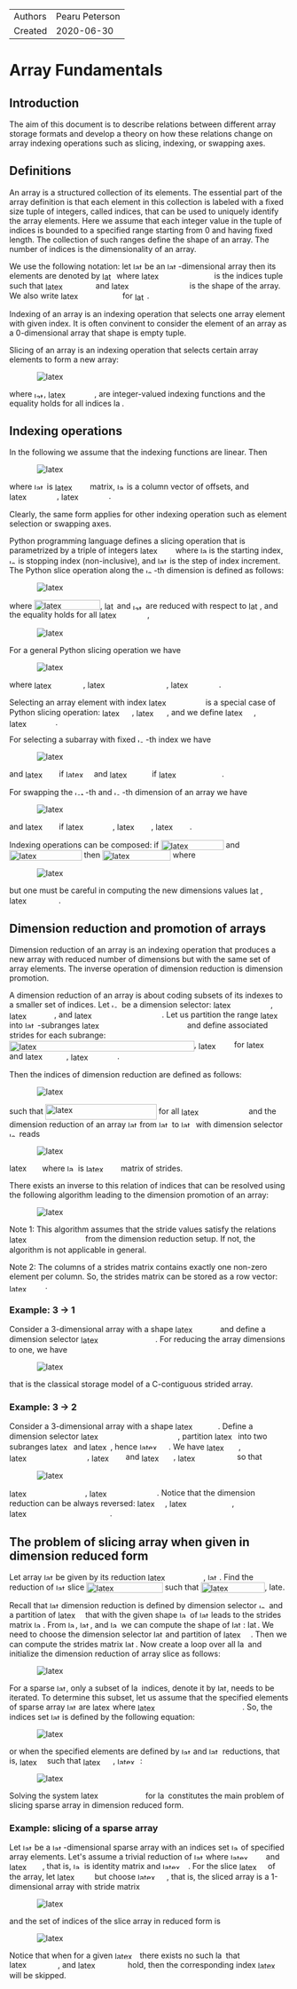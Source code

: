 <!--watch-latex-md

This document is processed by watch_latex_md.py program, see

  https://github.com/Quansight/pearu-sandbox/latex_in_markdown/

You can edit this document as you wish. You can also edit the LaTeX
data in img elements, but only the content of `latex-data`:

  1. To automatically update the LaTeX rendering in img element, edit
     the file while watch_latex_md.py is running.

  2. Never change the beginning (`<img latex-data="...`) and the end
     (`...alt="latex">`) parts of the LaTeX img elements as these are
     used by the watch_latex_md.py script.

  3. Changes to other parts of the LaTeX img elements will be
     overwritten.

Enjoy LaTeXing!

watch-latex-md:no-force-rerender
-->

|            |                 |
| ---------- | --------------- |
| Authors    | Pearu Peterson  |
| Created    | 2020-06-30      |

# Array Fundamentals

## Introduction

The aim of this document is to describe relations between different
array storage formats and develop a theory on how these relations
change on array indexing operations such as slicing, indexing, or
swapping axes.

## Definitions

An array is a structured collection of its elements. The essential
part of the array definition is that each element in this collection
is labeled with a fixed size tuple of integers, called indices, that
can be used to uniquely identify the array elements. Here we assume
that each integer value in the tuple of indices is bounded to a
specified range starting from 0 and having fixed length. The
collection of such ranges define the shape of an array.  The number of
indices is the dimensionality of an array.

We use the following notation: let 
<img data-latex="$A$" src=".images/2dc20c494a7c17abcb2fafd76a498fe7.svg"  width="16.934px" height="11.764px" style="display:inline;" alt="latex">
be an 
<img data-latex="$N$" src=".images/4f96c072fefbe775ee976ac3d45be396.svg"  width="19.594px" height="11.764px" style="display:inline;" alt="latex">-dimensional
array then its elements are denoted by 
<img data-latex="$A_{{\boldsymbol i}}$" src=".images/949edb128df3a3244565ec0eb1741b14.svg"  valign="-2.582px" width="21.774px" height="14.346px" style="display:inline;" alt="latex">
where
<img data-latex="${\boldsymbol i}=(i_0,\ldots,i_{N-1})$" src=".images/26bd0c34ce9c468ecceb9baae6e01999.svg"  valign="-4.289px" width="127.298px" height="17.186px" style="display:inline;" alt="latex">
is the indices tuple such that
<img data-latex="$0\leqslant i_n<d_n$" src=".images/d17a22ade9851787aff63bae8f5ebbf8.svg"  valign="-2.582px" width="86.805px" height="14.537px" style="display:inline;" alt="latex">
and 
<img data-latex="${\boldsymbol d}=(d_0,\ldots,d_{N-1})$" src=".images/99d5b8906819fcc46e40511fda5eb6d8.svg"  valign="-4.289px" width="136.843px" height="17.186px" style="display:inline;" alt="latex">
is the shape of the array. We also write 
<img data-latex="$A[i_0,\dots,i_{N-1}]$" src=".images/fa4c37e4c076fc7dc4ad7b465fe77b27.svg"  valign="-4.289px" width="107.412px" height="17.186px" style="display:inline;" alt="latex">
for 
<img data-latex="$A_{{\boldsymbol i}}$" src=".images/949edb128df3a3244565ec0eb1741b14.svg"  valign="-2.582px" width="21.774px" height="14.346px" style="display:inline;" alt="latex">.


Indexing of an array is an indexing operation that selects one array
element with given index. It is often convinent to consider the
element of an array as a 0-dimensional array that shape is empty
tuple.

Slicing of an array is an indexing operation that selects certain
array elements to form a new array:

<img data-latex="
$$
A'[i'_0,\ldots,i'_{N'-1}] = A[\iota_0({\boldsymbol i}'), \ldots, \iota_{N-1}({\boldsymbol i}')]
$$
" src=".images/c6c2e88a9e2e78c0bf58c85a7a83d4d3.svg"  style="display:block;margin-left:50px;margin-right:auto;padding:0px" alt="latex">

where 
<img data-latex="$\iota_n$" src=".images/2e769fb76c9d072a7dfe6de65d179b0f.svg"  valign="-2.582px" width="17.243px" height="9.995px" style="display:inline;" alt="latex">, 
<img data-latex="$0\leqslant n<N$" src=".images/a75ee54dc8ac56f630e1771bb11e69df.svg"  valign="-2.353px" width="83.18px" height="14.117px" style="display:inline;" alt="latex">,
are integer-valued indexing functions and the equality holds for all indices 
<img data-latex="${\boldsymbol i}'$" src=".images/9079272b4553fc7f9ec848de16a7e7d5.svg"  width="14.554px" height="13.96px" style="display:inline;" alt="latex">.

## Indexing operations

In the following we assume that the indexing functions are linear. Then

<img data-latex="
$$
{\boldsymbol i} = {\boldsymbol b} + D {\boldsymbol i}'
$$
" src=".images/3d7ed5ee3745b97d0cceeeafa9dbc658.svg"  style="display:block;margin-left:50px;margin-right:auto;padding:0px" alt="latex">

where 
<img data-latex="$D$" src=".images/d32f3c1ba4986897eb32619849d3261d.svg"  width="18.762px" height="11.764px" style="display:inline;" alt="latex">
is 
<img data-latex="$N\times N'$" src=".images/904a8ffe9c1ee4570073efb3c3ba0a25.svg"  valign="-1.435px" width="59.22px" height="14.324px" style="display:inline;" alt="latex">
matrix, 
<img data-latex="${\boldsymbol b}$" src=".images/fa6e7e6b1b44935d92b745c79adafc5d.svg"  width="13.264px" height="11.955px" style="display:inline;" alt="latex">
is a column vector of offsets, and 
<img data-latex="$0\leqslant i'_k<d'_k$" src=".images/a9dbedd047b01f90614210a5a45e26bd.svg"  valign="-4.809px" width="85.808px" height="17.698px" style="display:inline;" alt="latex">, 
<img data-latex="$0\leqslant k < N'$" src=".images/1b48ec418010e78f9fa8b1a1f295511d.svg"  valign="-2.353px" width="85.751px" height="15.242px" style="display:inline;" alt="latex">.

Clearly, the same form applies for other indexing operation such as element selection or swapping axes.

Python programming language defines a slicing operation that is
parametrized by a triple of integers 
<img data-latex="$(b, e, \Delta)$" src=".images/e739a355bca33962bc3a16e466a277ab.svg"  valign="-4.289px" width="59.865px" height="17.186px" style="display:inline;" alt="latex">
where 
<img data-latex="$b$" src=".images/c2e19a6043f094a095aca911bf7da6f7.svg"  width="11.465px" height="11.955px" style="display:inline;" alt="latex">
is the starting index, 
<img data-latex="$e$" src=".images/a78cc572d52088fe4e4bac0935d925ed.svg"  width="12.11px" height="7.412px" style="display:inline;" alt="latex">
is stopping index (non-inclusive), and 
<img data-latex="$\Delta$" src=".images/66895ad4db5488ece2ac619fd8fe5506.svg"  width="17.589px" height="11.761px" style="display:inline;" alt="latex">
is the step of index increment. The Python slice operation along the
<img data-latex="$n$" src=".images/19ec9347027c17cab874ac9e2e406e12.svg"  width="14.36px" height="7.412px" style="display:inline;" alt="latex">-th
dimension is defined as follows:

<img data-latex="
$$
A'_{b_n:e_n:\Delta_n}[i'_0, \ldots, i'_n, \ldots, i'_{N-1}] = A[i'_0, \ldots, \tilde b_n+i'_n\Delta_n, \ldots, i'_{N-1}]
$$
" src=".images/4d7a56a9adb51f6146ed2bd4c257d0ba.svg"  style="display:block;margin-left:50px;margin-right:auto;padding:0px" alt="latex">

where 
<img data-latex="$\tilde b_n=b_n \mod d_n$" src=".images/c71c2c93df589b7ebf23bcec7b60eecd.svg"  valign="-2.582px" width="118.953px" height="18.419px" style="display:inline;" alt="latex">, 
<img data-latex="$b_n$" src=".images/e13f9b45c5d3a6187c446c431387cd25.svg"  valign="-2.582px" width="18.452px" height="14.537px" style="display:inline;" alt="latex">
and 
<img data-latex="$e_n$" src=".images/e1dcc2f9829f0cd263d900007a885e3d.svg"  valign="-2.582px" width="19.098px" height="9.995px" style="display:inline;" alt="latex">
are reduced with respect to 
<img data-latex="$d_n$" src=".images/78dac938b4b6d6348f1aaf58e89aba59.svg"  valign="-2.582px" width="20.044px" height="14.537px" style="display:inline;" alt="latex">,
and the equality holds for all 
<img data-latex="$0\leqslant i'_n<d'_n$" src=".images/3c368612c8bc0f17c2268dd1bf723642.svg"  valign="-4.256px" width="86.805px" height="17.145px" style="display:inline;" alt="latex">,

<img data-latex="
$$
d'_n=\left\lfloor(e_n-b_n+\Delta_n - \mathrm{sign} \Delta_n)/\Delta_n\right\rfloor.
$$
" src=".images/18980cee209afb4f89bfadfa824e0d42.svg"  style="display:block;margin-left:50px;margin-right:auto;padding:0px" alt="latex">

For a general Python slicing operation we have

<img data-latex="
$$
{\boldsymbol i} =
\begin{pmatrix}
b_0\\
b_1\\
\vdots\\
b_{N-1}
\end{pmatrix} +
\begin{bmatrix}
\Delta_0 & 0 & \ldots & 0\\
0 & \Delta_1 & \ldots & 0\\
\vdots&\vdots&\ddots&\vdots\\
0 & 0 &\ldots & \Delta_{N-1}
\end{bmatrix}_{N\times N}
{\boldsymbol i}'
$$
" src=".images/6ead325cb3ba04267321e057f0eab969.svg"  style="display:block;margin-left:50px;margin-right:auto;padding:0px" alt="latex">

where
<img data-latex="$0\leqslant b_n < d_n$" src=".images/649a5fbd97f65c41902b200caa6d4544.svg"  valign="-2.582px" width="88.221px" height="14.537px" style="display:inline;" alt="latex">,
<img data-latex="$0\leqslant b_n+\Delta_n i'_n < d_n$" src=".images/094f7ce6d9762f5e2ba1bce2b5d19160.svg"  valign="-4.256px" width="142.278px" height="17.145px" style="display:inline;" alt="latex">,
<img data-latex="$0\leqslant i'_n < d'_n$" src=".images/0b8ad05a815466608644eefd1be096a4.svg"  valign="-4.256px" width="86.805px" height="17.145px" style="display:inline;" alt="latex">.

Selecting an array element with index 
<img data-latex="$(i_0,\ldots, i_{N-1})$" src=".images/a62f1022bed705f70e58f63ea03d5607.svg"  valign="-4.289px" width="98.373px" height="17.186px" style="display:inline;" alt="latex">
is a special case of Python slicing operation: 
<img data-latex="$b_n = i_n$" src=".images/098ddcb1301c64d54676b0795c9feb09.svg"  valign="-2.582px" width="53.645px" height="14.537px" style="display:inline;" alt="latex">, 
<img data-latex="$\Delta_n=0$" src=".images/d611150636e7717361cc276878972194.svg"  valign="-2.582px" width="54.927px" height="14.344px" style="display:inline;" alt="latex">,
and we define 
<img data-latex="$d'_n\equiv 0$" src=".images/ccfd1550dbc916afd76228f2685a2700.svg"  valign="-4.256px" width="51.392px" height="17.145px" style="display:inline;" alt="latex">, 
<img data-latex="$0\leqslant n<N$" src=".images/a75ee54dc8ac56f630e1771bb11e69df.svg"  valign="-2.353px" width="83.18px" height="14.117px" style="display:inline;" alt="latex">.

For selecting a subarray with fixed 
<img data-latex="$n$" src=".images/19ec9347027c17cab874ac9e2e406e12.svg"  width="14.36px" height="7.412px" style="display:inline;" alt="latex">-th
index we have

<img data-latex="
$$
{\boldsymbol i} =
\begin{pmatrix}
0\\
\vdots\\
0\\
i_n\\
0\\
\vdots\\
0
\end{pmatrix} +
\begin{bmatrix}
1 & \ldots & 0 & 0 & \ldots & 0\\
\vdots&&\vdots&\vdots&&\vdots\\
0 & \ldots & 1 & 0 & \ldots & 0\\
0 & \ldots & 0 & 0 & \ldots & 0\\
0 & \ldots & 0 & 1 & \ldots & 0\\
\vdots&&\vdots&\vdots&\ddots&\vdots\\
0 & \ldots & 0 & 0 & \ldots & 1\\
\end{bmatrix}_{N\times N-1}
{\boldsymbol i}'
$$
" src=".images/1d4757cde182396315c3e7f96731e2fe.svg"  style="display:block;margin-left:50px;margin-right:auto;padding:0px" alt="latex">

and 
<img data-latex="$d'_k=d_k$" src=".images/25a2c836da3fb7eda66c222eff7a2cc1.svg"  valign="-4.809px" width="57.249px" height="17.698px" style="display:inline;" alt="latex">
if 
<img data-latex="$k<n$" src=".images/91957f12667a3a693d813ab7586b903c.svg"  valign="-0.459px" width="46.38px" height="12.414px" style="display:inline;" alt="latex">
and 
<img data-latex="$d'_k=d_{k+1}$" src=".images/ec77779dccf603028fb1f54ba30631ac.svg"  valign="-4.809px" width="72.207px" height="17.698px" style="display:inline;" alt="latex">
if 
<img data-latex="$n\leqslant k<N-1$" src=".images/f2a49a38ba9728de991c6324a86fa221.svg"  valign="-2.353px" width="113.566px" height="14.308px" style="display:inline;" alt="latex">.

For swapping the 
<img data-latex="$m$" src=".images/13dd3181e0c19f1ae2f261721137586a.svg"  width="19.042px" height="7.412px" style="display:inline;" alt="latex">-th
and 
<img data-latex="$n$" src=".images/19ec9347027c17cab874ac9e2e406e12.svg"  width="14.36px" height="7.412px" style="display:inline;" alt="latex">-th
dimension of an array we have

<img data-latex="
$$
{\boldsymbol i} =
\begin{pmatrix}
0\\
\vdots\\
0\\
\vdots\\
0\\
\vdots\\
0
\end{pmatrix} +
\begin{bmatrix}
1 & \ldots & 0 & \ldots & 0 & \ldots & 0\\
\vdots&\ddots&\vdots&&\vdots& &\vdots\\
0 & \ldots & 0 & \ldots &1 & \ldots & 0\\
\vdots& &\vdots&\ddots&\vdots& &\vdots\\
0 & \ldots & 1 & \ldots &0 & \ldots & 0\\
\vdots& &\vdots&&\vdots&\ddots&\vdots\\
0 & \ldots & 0 & \ldots &0 & \ldots & 1
\end{bmatrix}_{N\times N}
{\boldsymbol i}'
$$
" src=".images/2361c36ea4b26559be6f9a0897424805.svg"  style="display:block;margin-left:50px;margin-right:auto;padding:0px" alt="latex">

and 
<img data-latex="$d'_k=d_k$" src=".images/25a2c836da3fb7eda66c222eff7a2cc1.svg"  valign="-4.809px" width="57.249px" height="17.698px" style="display:inline;" alt="latex">
if 
<img data-latex="$k\not\in\{m,n\}$" src=".images/08717a5f1383f414daabcbfe74a3556a.svg"  valign="-4.304px" width="84.257px" height="17.215px" style="display:inline;" alt="latex">, 
<img data-latex="$d'_m=d_n$" src=".images/5f35bc89ef5aada980e1dd14698ee3ea.svg"  valign="-4.256px" width="61.497px" height="17.145px" style="display:inline;" alt="latex">, 
<img data-latex="$d'_n=d_m$" src=".images/68b16e50818e1659c52b5207c0686399.svg"  valign="-4.256px" width="61.497px" height="17.145px" style="display:inline;" alt="latex">.

Indexing operations can be composed: if 
<img data-latex="$A'[{\boldsymbol i}'] = A[{\boldsymbol \iota}({\boldsymbol i}')]$" src=".images/a62fc7093ebdc537d4ac96dfca02a63a.svg"  valign="-4.289px" width="113.299px" height="18.25px" style="display:inline;" alt="latex">
and 
<img data-latex="$A''[{\boldsymbol i}''] = A'[{\boldsymbol \iota}'({\boldsymbol i}'')]$" src=".images/92c478d11b93e40ed941d0e2d9e382bc.svg"  valign="-4.289px" width="130.734px" height="18.25px" style="display:inline;" alt="latex">
then 
<img data-latex="$A''[{\boldsymbol i}''] = A[{\boldsymbol \iota}({\boldsymbol i}'')]$" src=".images/0bfe78296cf6c2ef01005f80cff2ef34.svg"  valign="-4.289px" width="123.162px" height="18.25px" style="display:inline;" alt="latex">
where

<img data-latex="
$$
{\boldsymbol i} = {\boldsymbol b} + D ({\boldsymbol b}' + D' {\boldsymbol i}'') = ({\boldsymbol b} + D {\boldsymbol b}') +  D' {\boldsymbol i}''
$$
" src=".images/4602e7300da7b4469befae179e447c8b.svg"  style="display:block;margin-left:50px;margin-right:auto;padding:0px" alt="latex">

but one must be careful in computing the new dimensions values 
<img data-latex="$d''_k$" src=".images/8cd99c068ad13b0a550b308657e37fff.svg"  valign="-4.809px" width="19.632px" height="17.698px" style="display:inline;" alt="latex">, 
<img data-latex="$0\leqslant k<N''$" src=".images/5594bac7f425994f3999b3dfec89137b.svg"  valign="-2.353px" width="89.038px" height="15.242px" style="display:inline;" alt="latex">.

## Dimension reduction and promotion of arrays

Dimension reduction of an array is an indexing operation that produces
a new array with reduced number of dimensions but with the same set of
array elements. The inverse operation of dimension reduction is
dimension promotion.

A dimension reduction of an array is about coding subsets of its
indexes to a smaller set of indices. Let 
<img data-latex="$\kappa$" src=".images/cc2d81529ddc5c64b9b65ed97eebc0c4.svg"  width="14.001px" height="7.412px" style="display:inline;" alt="latex">
be a dimension selector: 
<img data-latex="$0\leqslant\kappa(j)<N$" src=".images/8f34ee7ce2fe7eba466aab2bc34d25cd.svg"  valign="-4.289px" width="102.957px" height="17.186px" style="display:inline;" alt="latex">, 
<img data-latex="$0\leqslant j<N$" src=".images/9a82ca08ed38543a40e1fb94665fb6cc.svg"  valign="-3.347px" width="81.061px" height="15.111px" style="display:inline;" alt="latex">,
and
<img data-latex="$\kappa(j)=\kappa(j') \Leftrightarrow j=j'$" src=".images/81e2e3c02deeeb218a7f333c5270a358.svg"  valign="-4.289px" width="157.626px" height="17.186px" style="display:inline;" alt="latex">.
Let us partition the range 
<img data-latex="$[0, N)$" src=".images/f933fa82b9744a24c75dacef7f881d21.svg"  valign="-4.289px" width="45.435px" height="17.186px" style="display:inline;" alt="latex">
into 
<img data-latex="$M$" src=".images/835fb1cc3fd10587ed6be53ee082396d.svg"  width="22.404px" height="11.764px" style="display:inline;" alt="latex">-subranges 
<img data-latex="$[N_0, N_1), \ldots, [N_{M-1}, N_{M})$" src=".images/54bf3140159fa4937cf607f107b3bea2.svg"  valign="-4.289px" width="185.938px" height="17.186px" style="display:inline;" alt="latex">
and define associated strides for each subrange: 
<img data-latex="$s_{j,N_{j}-1}=1, s_{j, k} = s_{j, k+1} d_{\kappa(k+1)}, N_{j}\leqslant k < N_{j+1}$" src=".images/7972b29c26ff6a8d6d7e29a1077acf18.svg"  valign="-6.972px" width="333.512px" height="18.927px" style="display:inline;" alt="latex">, 
<img data-latex="$s_{j,k'}=0$" src=".images/5548429bb46fe10edd85ba30949851a3.svg"  valign="-5.383px" width="60.432px" height="16.481px" style="display:inline;" alt="latex">
for 
<img data-latex="$k'<N_{j}$" src=".images/3897b338a8d20ff9345e9d33e486aa18.svg"  valign="-4.907px" width="59.117px" height="17.796px" style="display:inline;" alt="latex">
and 
<img data-latex="$k'\geqslant N_{j+1}$" src=".images/4d83eebe44efced2d8a7e60217be2a11.svg"  valign="-4.907px" width="74.354px" height="17.796px" style="display:inline;" alt="latex">, 
<img data-latex="$0\leqslant j<M$" src=".images/14b8390c4c079ccefb05ccbcfaeaabe7.svg"  valign="-3.347px" width="83.87px" height="15.111px" style="display:inline;" alt="latex">.

Then the indices of dimension reduction are defined as follows:

<img data-latex="
$$
i'_j = \sum_{k=0}^{N-1} s_{j, k} i_{\kappa(k)}
$$
" src=".images/1c24a9f345a36e64a51724e48e983a9a.svg"  style="display:block;margin-left:50px;margin-right:auto;padding:0px" alt="latex">

such that 
<img data-latex="$0\leqslant i'_j<d'_j\equiv\prod_{k=N_j}^{N_{j+1}-1} d_{\kappa(k)}$" src=".images/1204fb339a2af4f162acbff1309a9c81.svg"  valign="-9.517px" width="200.457px" height="28.006px" style="display:inline;" alt="latex">
for all 
<img data-latex="$0\leqslant i_{\kappa(k)} < d_{\kappa(k)}$" src=".images/90ba2d7071635a085e83683970f06a75.svg"  valign="-6.025px" width="117.495px" height="17.981px" style="display:inline;" alt="latex">
and the dimension reduction of an array 
<img data-latex="$A$" src=".images/2dc20c494a7c17abcb2fafd76a498fe7.svg"  width="16.934px" height="11.764px" style="display:inline;" alt="latex">
from 
<img data-latex="$N$" src=".images/4f96c072fefbe775ee976ac3d45be396.svg"  width="19.594px" height="11.764px" style="display:inline;" alt="latex">
to 
<img data-latex="$M$" src=".images/835fb1cc3fd10587ed6be53ee082396d.svg"  width="22.404px" height="11.764px" style="display:inline;" alt="latex">
with dimension selector 
<img data-latex="$\kappa$" src=".images/cc2d81529ddc5c64b9b65ed97eebc0c4.svg"  width="14.001px" height="7.412px" style="display:inline;" alt="latex">
reads

<img data-latex="
$$
A'[{\boldsymbol i}'] = A[{\boldsymbol i}],
$$
" src=".images/57fcf1d1e936852052a03e0b5f64f778.svg"  style="display:block;margin-left:50px;margin-right:auto;padding:0px" alt="latex">

<img data-latex="${\boldsymbol i}'=S{\boldsymbol i}$" src=".images/5958701fc36589cffe40f8a6011570ca.svg"  width="55.347px" height="13.96px" style="display:inline;" alt="latex">
where
<img data-latex="$S$" src=".images/afb859031c2a86cafd54381d8a706e73.svg"  width="15.667px" height="11.764px" style="display:inline;" alt="latex">
is
<img data-latex="$M\times N$" src=".images/ab55e4fa03bec5add5b9b33c7c10f18e.svg"  valign="-1.435px" width="58.741px" height="13.198px" style="display:inline;" alt="latex">
matrix of strides. 


There exists an inverse to this relation of indices that can be resolved using the following algorithm leading to the dimension promotion of an array:

<img data-latex="
$$
i_{\kappa(k)} = \left.i'_j\right/s_{j, k} \mod d_{\kappa(k)}
$$
" src=".images/4e405b6c5c8653df6f23591bbb85a6e3.svg"  style="display:block;margin-left:50px;margin-right:auto;padding:0px" alt="latex">

Note 1: This algorithm assumes that the stride values satisfy the relations 
<img data-latex="$s_{j,k}=s_{j,k+1}d_{\kappa(k+1)}$" src=".images/5eec3928c9a496d469006ebc33a5b6d3.svg"  valign="-6.025px" width="133.35px" height="17.981px" style="display:inline;" alt="latex">
from the dimension reduction setup. If not, the algorithm is not applicable in general.

Note 2: The columns of a strides matrix contains exactly one non-zero element per column. So, the strides matrix can be stored as a row vector:
<img data-latex="$s_k \equiv s_{j,k}$" src=".images/7aa1dd6d3ef7b29d7a17cfcbc8ac475d.svg"  valign="-4.907px" width="64.726px" height="12.89px" style="display:inline;" alt="latex">.

### Example: 3 -> 1

Consider a 3-dimensional array with a shape 
<img data-latex="$(d_0, d_1, d_2)$" src=".images/591d22eb500d23adef29f03d970d91a8.svg"  valign="-4.289px" width="76.925px" height="17.186px" style="display:inline;" alt="latex">
and define a dimension selector 
<img data-latex="$\kappa(i)=i, 0\leqslant i<3$" src=".images/2e1e45d1b0ce91a3db99797bbf8c24fa.svg"  valign="-4.289px" width="134.373px" height="17.186px" style="display:inline;" alt="latex">.
For reducing the array dimensions to one, we have

<img data-latex="
$$
i' =
\begin{bmatrix}
d_2d_1 & d_1 & 1
\end{bmatrix}
\begin{pmatrix}
i_2\\
i_1\\
i_0
\end{pmatrix}
$$
" src=".images/5334471a5f37e2891e6ce7fdbbf8fce8.svg"  style="display:block;margin-left:50px;margin-right:auto;padding:0px" alt="latex">

that is the classical storage model of a C-contiguous strided array.

### Example: 3 -> 2

Consider a 3-dimensional array with a shape 
<img data-latex="$(d_0, d_1, d_2)$" src=".images/591d22eb500d23adef29f03d970d91a8.svg"  valign="-4.289px" width="76.925px" height="17.186px" style="display:inline;" alt="latex">.
Define a dimension selector
<img data-latex="$\kappa=\{(0, 2), (1, 1), (2, 0)\}$" src=".images/8232916decccb0a646a72db3539ea365.svg"  valign="-4.304px" width="174.882px" height="17.215px" style="display:inline;" alt="latex">,
partition
<img data-latex="$[0, 3)$" src=".images/01ce47cbfac7b77f87cb8e318a826532.svg"  valign="-4.289px" width="38.034px" height="17.186px" style="display:inline;" alt="latex">
into two subranges
<img data-latex="$[0, 2)$" src=".images/f2303cd01be155d3c6a4a1b02ede8919.svg"  valign="-4.289px" width="38.034px" height="17.186px" style="display:inline;" alt="latex">
and
<img data-latex="$[2, 3)$" src=".images/94f35555515e2238fedec1a80e48310a.svg"  valign="-4.289px" width="38.034px" height="17.186px" style="display:inline;" alt="latex">,
hence
<img data-latex="$M=2$" src=".images/7d3f4fbbb1429d4051ed1c91f0c3cf4b.svg"  width="52.255px" height="11.764px" style="display:inline;" alt="latex">.
We have
<img data-latex="$s_{0,1}=1$" src=".images/aaf1c4c8551314c3fa4106e904a1fcdd.svg"  valign="-4.907px" width="57.545px" height="16.004px" style="display:inline;" alt="latex">, 
<img data-latex="$s_{0,0}=s_{0,1}d_{\kappa(1)}=d_{1}$" src=".images/0cc8f2dba974e5453e88e9fc825ef363.svg"  valign="-6.025px" width="140.568px" height="17.981px" style="display:inline;" alt="latex">, 
<img data-latex="$s_{0,2}=0$" src=".images/6e238e9a4307aca9813df4255b589eb1.svg"  valign="-4.907px" width="57.545px" height="16.004px" style="display:inline;" alt="latex">
and
<img data-latex="$s_{1,2}=1$" src=".images/4ad85d83d4b5ac2aba6745b51cd8b491.svg"  valign="-4.907px" width="57.545px" height="16.004px" style="display:inline;" alt="latex">, 
<img data-latex="$s_{1,0} = s_{1,1} = 0$" src=".images/24e84448126879f14a572b93085fab53.svg"  valign="-4.907px" width="102.898px" height="16.004px" style="display:inline;" alt="latex">
so that

<img data-latex="
$$
\begin{pmatrix}
i'_0\\
i'_1
\end{pmatrix} =
\begin{bmatrix}
d_1 & 1 & 0\\
0 & 0 & 1
\end{bmatrix}
\begin{pmatrix}
i_2\\
i_1\\
i_0
\end{pmatrix}
$$
" src=".images/e9bfc2d7167d576c996036043b5fac3a.svg"  style="display:block;margin-left:50px;margin-right:auto;padding:0px" alt="latex">

<img data-latex="$0\leqslant i'_0 < d'_0=d_2 d_1$" src=".images/b0d80ae2f00f9de748fa9f8bfd7d3866.svg"  valign="-4.256px" width="136.712px" height="17.145px" style="display:inline;" alt="latex">, 
<img data-latex="$0\leqslant i'_0 < d'_0 = d_0$" src=".images/7c7250099cb3e4bc1e22392a4d972612.svg"  valign="-4.256px" width="121.602px" height="17.145px" style="display:inline;" alt="latex">.
Notice that the dimension reduction can be always reversed: 
<img data-latex="$i_0=i'_1$" src=".images/76e49dc96acf59caec418604f7255eff.svg"  valign="-4.256px" width="49.959px" height="17.145px" style="display:inline;" alt="latex">, 
<img data-latex="$i_1= i'_0 \mod d_1$" src=".images/33607284dd5e3f841c3ce635dff9c0d5.svg"  valign="-4.256px" width="112.716px" height="17.145px" style="display:inline;" alt="latex">, 
<img data-latex="$i_2=(i'_0 - i_1)/d_1 \mod d_2$" src=".images/a8ab5ed0cf49ef312e957d5a0ec06967.svg"  valign="-4.304px" width="181.59px" height="17.215px" style="display:inline;" alt="latex">.

## The problem of slicing array when given in dimension reduced form

Let array 
<img data-latex="$A$" src=".images/2dc20c494a7c17abcb2fafd76a498fe7.svg"  width="16.934px" height="11.764px" style="display:inline;" alt="latex">
be given by its reduction 
<img data-latex="$A_r[S{\boldsymbol i}] = A[{\boldsymbol i}]$" src=".images/8854481e987ec699c1da5efea884095b.svg"  valign="-4.289px" width="100.123px" height="17.186px" style="display:inline;" alt="latex">, 
<img data-latex="$\forall {\boldsymbol i}$" src=".images/a9640d1a5b77e4f85b124a17dd13d410.svg"  width="20.831px" height="11.955px" style="display:inline;" alt="latex">.
Find the reduction of
<img data-latex="$A$" src=".images/2dc20c494a7c17abcb2fafd76a498fe7.svg"  width="16.934px" height="11.764px" style="display:inline;" alt="latex">
slice 
<img data-latex="$A'[{\boldsymbol i}'] = A[{\boldsymbol b}+D{\boldsymbol i}']$" src=".images/38898c424957ea54d3f08f93334749a5.svg"  valign="-4.289px" width="137.487px" height="18.25px" style="display:inline;" alt="latex">
such that 
<img data-latex="$A'_r[S'{\boldsymbol i}'] = A'[{\boldsymbol i}']$" src=".images/48befc748b1f8bcd1c28ea0b2c2ba545.svg"  valign="-4.289px" width="115.266px" height="18.25px" style="display:inline;" alt="latex">, 
<img data-latex="$\forall {\boldsymbol i}'$" src=".images/37e39a63fdbc2ae4527adf55f7a7d8b2.svg"  width="24.118px" height="13.96px" style="display:inline;" alt="latex">.

Recall that 
<img data-latex="$A$" src=".images/2dc20c494a7c17abcb2fafd76a498fe7.svg"  width="16.934px" height="11.764px" style="display:inline;" alt="latex">
dimension reduction is defined by dimension selector
<img data-latex="$\kappa$" src=".images/cc2d81529ddc5c64b9b65ed97eebc0c4.svg"  width="14.001px" height="7.412px" style="display:inline;" alt="latex">
and a partition of 
<img data-latex="$[0, N)$" src=".images/f933fa82b9744a24c75dacef7f881d21.svg"  valign="-4.289px" width="45.435px" height="17.186px" style="display:inline;" alt="latex">
that with the given shape
<img data-latex="${\boldsymbol d}$" src=".images/383f74a17eabe7c3ff99056e9b4cca69.svg"  width="14.794px" height="11.955px" style="display:inline;" alt="latex">
of 
<img data-latex="$A$" src=".images/2dc20c494a7c17abcb2fafd76a498fe7.svg"  width="16.934px" height="11.764px" style="display:inline;" alt="latex">
leads to the strides matrix 
<img data-latex="$S$" src=".images/afb859031c2a86cafd54381d8a706e73.svg"  width="15.667px" height="11.764px" style="display:inline;" alt="latex">.
From
<img data-latex="${\boldsymbol b}$" src=".images/fa6e7e6b1b44935d92b745c79adafc5d.svg"  width="13.264px" height="11.955px" style="display:inline;" alt="latex">, 
<img data-latex="$D$" src=".images/d32f3c1ba4986897eb32619849d3261d.svg"  width="18.762px" height="11.764px" style="display:inline;" alt="latex">,
and 
<img data-latex="${\boldsymbol d}$" src=".images/383f74a17eabe7c3ff99056e9b4cca69.svg"  width="14.794px" height="11.955px" style="display:inline;" alt="latex">
we can compute the shape of 
<img data-latex="$A'$" src=".images/a3da0dd3f72451c051d0833272fade16.svg"  width="20.222px" height="12.889px" style="display:inline;" alt="latex">: 
<img data-latex="${\boldsymbol d}'$" src=".images/d6692407a67fc3227c8baf4bd574a1f3.svg"  width="18.082px" height="13.981px" style="display:inline;" alt="latex">.
We need to choose the dimension selector
<img data-latex="$\kappa'$" src=".images/d8b6e8e925e1413b6f8e489a4f8052b8.svg"  width="17.289px" height="12.889px" style="display:inline;" alt="latex">
and partition of 
<img data-latex="$[0, N')$" src=".images/7bd581345b65a3ef29dd45dc7128054f.svg"  valign="-4.289px" width="49.221px" height="17.186px" style="display:inline;" alt="latex">.
Then we can compute the strides matrix 
<img data-latex="$S'$" src=".images/861da079a6c24ee0c9b6444475614228.svg"  width="18.955px" height="12.889px" style="display:inline;" alt="latex">.
Now create a loop over all
<img data-latex="${\boldsymbol i}'$" src=".images/9079272b4553fc7f9ec848de16a7e7d5.svg"  width="14.554px" height="13.96px" style="display:inline;" alt="latex">
and initialize the dimension reduction of array slice as follows:

<img data-latex="
$$
A'_r[S'{\boldsymbol i}'] = A_r[S{\boldsymbol b} + SD{\boldsymbol i}'].
$$
" src=".images/2ed9027581285f45cdc4e8810885e0c6.svg"  style="display:block;margin-left:50px;margin-right:auto;padding:0px" alt="latex">

For a sparse 
<img data-latex="$A$" src=".images/2dc20c494a7c17abcb2fafd76a498fe7.svg"  width="16.934px" height="11.764px" style="display:inline;" alt="latex">,
only a subset of 
<img data-latex="${\boldsymbol i}'$" src=".images/9079272b4553fc7f9ec848de16a7e7d5.svg"  width="14.554px" height="13.96px" style="display:inline;" alt="latex">
indices, denote it by 
<img data-latex="$I'$" src=".images/c7225c26fa915a518562c2605f792e48.svg"  width="16.373px" height="12.889px" style="display:inline;" alt="latex">,
needs to be iterated. To determine this subset, let us assume that the specified elements of sparse array 
<img data-latex="$A$" src=".images/2dc20c494a7c17abcb2fafd76a498fe7.svg"  width="16.934px" height="11.764px" style="display:inline;" alt="latex">
are 
<img data-latex="$A[{\boldsymbol i}]$" src=".images/72510a91d725734b6262711aeedf53a4.svg"  valign="-4.289px" width="32.498px" height="17.186px" style="display:inline;" alt="latex">
where 
<img data-latex="${\boldsymbol i}\in I\subset \text{``all array indices''}$" src=".images/9646c430437e90db9d2e973146d010af.svg"  valign="-3.348px" width="188.967px" height="15.304px" style="display:inline;" alt="latex">.
So, the indices set 
<img data-latex="$I'$" src=".images/c7225c26fa915a518562c2605f792e48.svg"  width="16.373px" height="12.889px" style="display:inline;" alt="latex">
is defined by the following equation:

<img data-latex="
$$
I' = \left\{{\boldsymbol i}' \left| S{\boldsymbol b}+SD{\boldsymbol i}' = S{\boldsymbol i}, {\boldsymbol i}\in I\right.\right\}
$$
" src=".images/ccd4e7d999c2833db0359fc93b2687fb.svg"  style="display:block;margin-left:50px;margin-right:auto;padding:0px" alt="latex">

or when the specified elements are defined by 
<img data-latex="$A$" src=".images/2dc20c494a7c17abcb2fafd76a498fe7.svg"  width="16.934px" height="11.764px" style="display:inline;" alt="latex">
 and 
<img data-latex="$A'$" src=".images/a3da0dd3f72451c051d0833272fade16.svg"  width="20.222px" height="12.889px" style="display:inline;" alt="latex">
 reductions, that is, 
<img data-latex="${\boldsymbol j}\in J$" src=".images/0b1e5448fedda6fa7b6b99b69d842e87.svg"  valign="-3.347px" width="45.426px" height="15.282px" style="display:inline;" alt="latex">
 such that 
<img data-latex="${\boldsymbol j} =S{\boldsymbol i}$" src=".images/12b988ecf1bf3edc984c2c9eb9044146.svg"  valign="-3.347px" width="53.769px" height="15.282px" style="display:inline;" alt="latex">, 
<img data-latex="${\boldsymbol i}\in I$" src=".images/56ce0d5a5aa6071fc1c041fb5f2d2ebf.svg"  valign="-0.673px" width="41.096px" height="12.608px" style="display:inline;" alt="latex">:

<img data-latex="
$$
J' = \left\{{\boldsymbol j}' \left| 
{\boldsymbol j}'=S'{\boldsymbol i}',
S{\boldsymbol b}+SD{\boldsymbol i}' = {\boldsymbol j}, 
{\boldsymbol j}\in J\right.\right\}
$$
" src=".images/8967efadd163d7d743370f5a6a6b52ab.svg"  style="display:block;margin-left:50px;margin-right:auto;padding:0px" alt="latex">

Solving the system 
<img data-latex="$S{\boldsymbol b}+SD{\boldsymbol i}' = {\boldsymbol j}$" src=".images/c3e59318ff2e1647a918ca58ee3f1c77.svg"  valign="-3.347px" width="112.397px" height="17.308px" style="display:inline;" alt="latex">
for 
<img data-latex="${\boldsymbol i}'$" src=".images/9079272b4553fc7f9ec848de16a7e7d5.svg"  width="14.554px" height="13.96px" style="display:inline;" alt="latex">
constitutes the main problem of slicing sparse array in dimension reduced form.

### Example: slicing of a sparse array

Let 
<img data-latex="$A$" src=".images/2dc20c494a7c17abcb2fafd76a498fe7.svg"  width="16.934px" height="11.764px" style="display:inline;" alt="latex">
be a
<img data-latex="$N$" src=".images/4f96c072fefbe775ee976ac3d45be396.svg"  width="19.594px" height="11.764px" style="display:inline;" alt="latex">-dimensional
sparse array with an indices set
<img data-latex="$I$" src=".images/231893c1f3b46a6887755f86f9524376.svg"  width="13.086px" height="11.764px" style="display:inline;" alt="latex">
of specified array elements. Let's assume a trivial reduction of 
<img data-latex="$A$" src=".images/2dc20c494a7c17abcb2fafd76a498fe7.svg"  width="16.934px" height="11.764px" style="display:inline;" alt="latex">
where 
<img data-latex="$M=N$" src=".images/1574a81254a7f79fd7a63b313e0f9546.svg"  width="59.657px" height="11.764px" style="display:inline;" alt="latex">
and 
<img data-latex="$\kappa(i)=i$" src=".images/88de2a1655ce0158b8a920c20dc85a8a.svg"  valign="-4.289px" width="59.652px" height="17.186px" style="display:inline;" alt="latex">,
that is, 
<img data-latex="$S$" src=".images/afb859031c2a86cafd54381d8a706e73.svg"  width="15.667px" height="11.764px" style="display:inline;" alt="latex">
is identity matrix and
<img data-latex="$J = I$" src=".images/e2b079a2017c9d4d2b040ce0e8738643.svg"  width="45.953px" height="11.764px" style="display:inline;" alt="latex">.
For the slice
<img data-latex="$({\boldsymbol b, D})$" src=".images/122b5a1bddbdc1ec67cbb8db71fbcddc.svg"  valign="-4.289px" width="47.473px" height="17.186px" style="display:inline;" alt="latex">
of the array, let 
<img data-latex="$\kappa'(i)=i$" src=".images/ce82d39246a64d7fff9179feb7683ab0.svg"  valign="-4.289px" width="63.438px" height="17.186px" style="display:inline;" alt="latex">
but choose 
<img data-latex="$M=1$" src=".images/d4117387c4be22b84b7c6857cfca48bf.svg"  width="52.255px" height="11.764px" style="display:inline;" alt="latex">,
that is, the sliced array is a 1-dimensional array with stride matrix

<img data-latex="
$$
S'=
\begin{bmatrix}
d'_0\cdots d'_{N'-2}, \ldots, d'_0, 1
\end{bmatrix}
$$
" src=".images/34d6c394f7434d6a2fa4ad3ac7f3334c.svg"  style="display:block;margin-left:50px;margin-right:auto;padding:0px" alt="latex">

and the set of indices of the slice array in reduced form is

<img data-latex="
$$
J' = \left\{j \left|
j = \sum_{k=0}^{N'-1}s'_{0,k} i'_k,
{\boldsymbol b}+D{\boldsymbol i}' = {\boldsymbol i}, 
{\boldsymbol i}\in I\right.\right\}
$$
" src=".images/1277f823a1f1994b1a5e36723135c500.svg"  style="display:block;margin-left:50px;margin-right:auto;padding:0px" alt="latex">

Notice that when for a given
<img data-latex="${\boldsymbol i}\in I$" src=".images/56ce0d5a5aa6071fc1c041fb5f2d2ebf.svg"  valign="-0.673px" width="41.096px" height="12.608px" style="display:inline;" alt="latex">
there exists no such 
<img data-latex="${\boldsymbol i}'$" src=".images/9079272b4553fc7f9ec848de16a7e7d5.svg"  width="14.554px" height="13.96px" style="display:inline;" alt="latex">
that 
<img data-latex="${\boldsymbol b}+D{\boldsymbol i}' = {\boldsymbol i}$" src=".images/aaa7462a464d734ee3f32a74dff35003.svg"  valign="-1.093px" width="87.451px" height="15.054px" style="display:inline;" alt="latex">,
and 
<img data-latex="$0\leqslant i'_k<d'_k$" src=".images/a9dbedd047b01f90614210a5a45e26bd.svg"  valign="-4.809px" width="85.808px" height="17.698px" style="display:inline;" alt="latex">
hold, then the corresponding index 
<img data-latex="${\boldsymbol i}\in I$" src=".images/56ce0d5a5aa6071fc1c041fb5f2d2ebf.svg"  valign="-0.673px" width="41.096px" height="12.608px" style="display:inline;" alt="latex">
will be skipped.

<!--EOF-->

